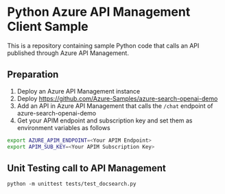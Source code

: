 # Python Azure API Management Client Sample
This is a repository containing sample Python code that calls an API published through Azure API Management.

## Preparation
1. Deploy an Azure API Management instance
1. Deploy https://github.com/Azure-Samples/azure-search-openai-demo
1. Add an API in Azure API Management that calls the `/chat` endpoint of azure-search-openai-demo
1. Get your APIM endpoint and subscription key and set them as environment variables as follows

```bash
export AZURE_APIM_ENDPOINT=<Your APIM Endpoint>
export APIM_SUB_KEY=<Your APIM Subscription Key>
```

## Unit Testing call to API Management
`python -m unittest tests/test_docsearch.py`